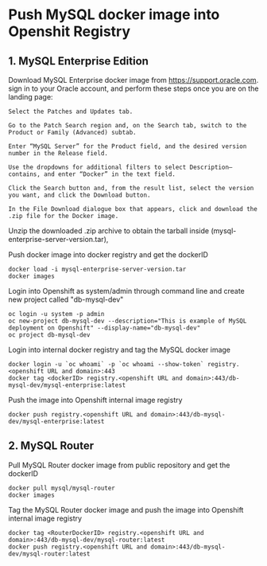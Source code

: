 # Push MySQL docker image into Openshit Registry
## 1. MySQL Enterprise Edition
Download MySQL Enterprise docker image from https://support.oracle.com.
sign in to your Oracle account, and perform these steps once you are on the landing page:
    
    Select the Patches and Updates tab.

    Go to the Patch Search region and, on the Search tab, switch to the Product or Family (Advanced) subtab.

    Enter “MySQL Server” for the Product field, and the desired version number in the Release field.

    Use the dropdowns for additional filters to select Description—contains, and enter “Docker” in the text field.

    Click the Search button and, from the result list, select the version you want, and click the Download button.

    In the File Download dialogue box that appears, click and download the .zip file for the Docker image. 

Unzip the downloaded .zip archive to obtain the tarball inside (mysql-enterprise-server-version.tar),

Push docker image into docker registry and get the dockerID
```
docker load -i mysql-enterprise-server-version.tar
docker images 
```

Login into Openshift as system/admin through command line and create new project called "db-mysql-dev"
```
oc login -u system -p admin
oc new-project db-mysql-dev --description="This is example of MySQL deployment on Openshift" --display-name="db-mysql-dev"
oc project db-mysql-dev
```

Login into internal docker registry and tag the MySQL docker image
```
docker login -u `oc whoami` -p `oc whoami --show-token` registry.<openshift URL and domain>:443
docker tag <dockerID> registry.<openshift URL and domain>:443/db-mysql-dev/mysql-enterprise:latest
```

Push the image into Openshift internal image registry
```
docker push registry.<openshift URL and domain>:443/db-mysql-dev/mysql-enterprise:latest
```
## 2. MySQL Router
Pull MySQL Router docker image from public repository and get the dockerID
```
docker pull mysql/mysql-router
docker images
```
Tag the MySQL Router docker image and push the image into Openshift internal image registry
```
docker tag <RouterDockerID> registry.<openshift URL and domain>:443/db-mysql-dev/mysql-router:latest
docker push registry.<openshift URL and domain>:443/db-mysql-dev/mysql-router:latest
```

